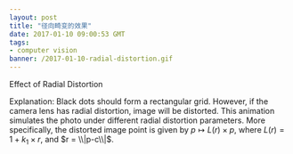 ```yaml
---
layout: post
title: "径向畸变的效果"
date: 2017-01-10 09:00:53 GMT
tags:
- computer vision
banner: /2017-01-10-radial-distortion.gif
---
```


Effect of Radial Distortion

Explanation: Black dots should form a rectangular grid. However, if the camera lens has radial distortion, image will be distorted. This animation simulates the photo under different radial distortion parameters. More specifically, the distorted image point is given by $p \mapsto L(r)\times p$, where $L(r) = 1+k_1\times r$, and $r = \\|p-c\\|$.
